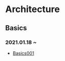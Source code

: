 # Architecture
## Basics
### 2021.01.18 ~ 
* [Basics001](https://github.com/injuk/TIL/blob/master/Architecture/Basics/Basics001.md)